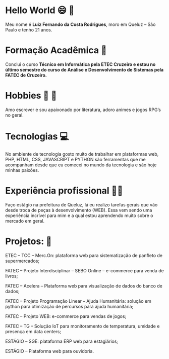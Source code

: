 <h1>Hello World 😄 👋</h1>

Meu nome é <strong>Luiz Fernando da Costa Rodrigues</strong>, moro em Queluz – São Paulo e tenho 21 anos.
<h1>Formação Acadêmica 🏫</h1>
Conclui o curso <strong>Técnico em Informática pela ETEC Cruzeiro e estou no último semestre do curso de Análise e Desenvolvimento de Sistemas pela FATEC de Cruzeiro.</strong>
<h1>Hobbies 🏃 📖</h1>
Amo escrever e sou apaixonado por literatura, adoro animes e jogos RPG’s no geral.
<h1>Tecnologias 💻</h1>
No ambiente de tecnologia gosto muito de trabalhar em plataformas web, PHP, HTML, CSS, JAVASCRIPT e PYTHON são ferramentas que me acompanham desde que eu comecei no mundo da tecnologia e são hoje minhas paixões.
<h1>Experiência profissional 👨‍💼</h1>
Faço estágio na prefeitura de Queluz, lá eu realizo tarefas gerais que vão desde troca de peças à desenvolvimento (WEB). Essa vem sendo uma experiência incrível para mim e a qual estou aprendendo muito sobre o mercado em geral. 

<h1>Projetos: 📖</h1>
ETEC – TCC – Merc.On: plataforma web para sistematização de panfleto de supermercados;

FATEC – Projeto Interdisciplinar – SEBO Online – e-commerce para venda de livros;

FATEC – Acelera – Plataforma web para visualização de dados do banco de dados;

FATEC – Projeto Programação Linear – Ajuda Humanitária: solução em python para otimização de percursos para ajuda humanitária;

FATEC – Projeto WEB: e-commerce para vendas de jogos;

FATEC – TG – Solução IoT para monitoramento de temperatura, umidade e presença em data centers;

ESTÁGIO – SGE: plataforma ERP web para estagiários;

ESTÁGIO – Plataforma web para ouvidoria.
